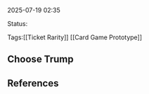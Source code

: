 2025-07-19 02:35

Status: 

Tags:[[Ticket Rarity]] [[Card Game Prototype]]

## Choose Trump



## References
